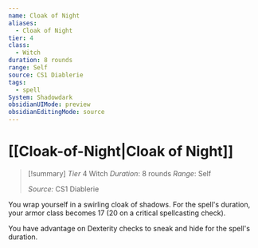 ```yaml
---
name: Cloak of Night
aliases:
  - Cloak of Night
tier: 4
class:
  - Witch
duration: 8 rounds
range: Self
source: CS1 Diablerie
tags:
  - spell
System: Shadowdark
obsidianUIMode: preview
obsidianEditingMode: source
---
```


 # [[Cloak-of-Night|Cloak of Night]]

>[!summary]
> *Tier* 4
> Witch
> *Duration*: 8 rounds
> *Range*: Self
> 
> *Source:* CS1 Diablerie

You wrap yourself in a swirling cloak of shadows. For the spell's duration, your armor class becomes 17 (20 on a critical spellcasting check). 

You have advantage on Dexterity checks to sneak and hide for the spell's duration.


